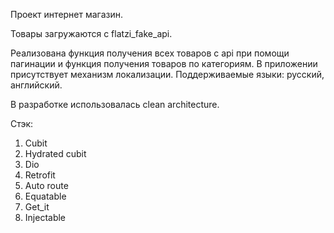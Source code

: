 Проект интернет магазин.

Товары загружаются с flatzi_fake_api. 

Реализована функция получения всех товаров с api при помощи пагинации и функция получения товаров по категориям.
В приложении присутствует механизм локализации. Поддерживаемые языки: русский, английский.

В разработке использовалась clean architecture.

Стэк:
1. Cubit
2. Hydrated cubit
3. Dio
4. Retrofit
5. Auto route
6. Equatable
7. Get_it
8. Injectable

